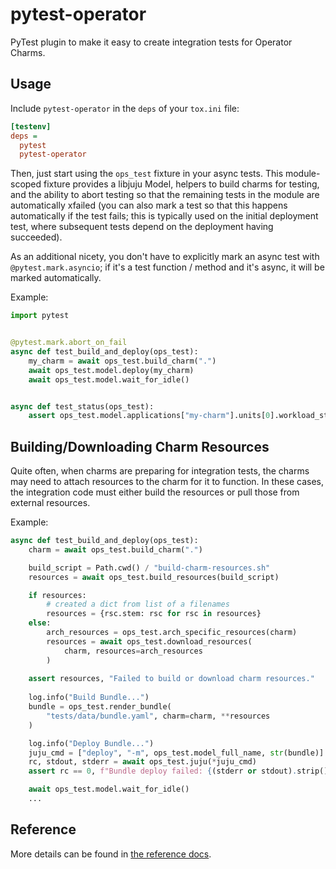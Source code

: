 # pytest-operator

PyTest plugin to make it easy to create integration tests for Operator Charms.

## Usage

Include `pytest-operator` in the `deps` of your `tox.ini` file:

```ini
[testenv]
deps =
  pytest
  pytest-operator
```

Then, just start using the `ops_test` fixture in your async tests.  This
module-scoped fixture provides a libjuju Model, helpers to build charms for
testing, and the ability to abort testing so that the remaining tests in the
module are automatically xfailed (you can also mark a test so that this happens
automatically if the test fails; this is typically used on the initial deployment
test, where subsequent tests depend on the deployment having succeeded).

As an additional nicety, you don't have to explicitly mark an async test with
`@pytest.mark.asyncio`; if it's a test function / method and it's async, it
will be marked automatically.

Example:

```python
import pytest


@pytest.mark.abort_on_fail
async def test_build_and_deploy(ops_test):
    my_charm = await ops_test.build_charm(".")
    await ops_test.model.deploy(my_charm)
    await ops_test.model.wait_for_idle()


async def test_status(ops_test):
    assert ops_test.model.applications["my-charm"].units[0].workload_status == "active"
```

## Building/Downloading Charm Resources
Quite often, when charms are preparing for integration tests, the charms may
need to attach resources to the charm for it to function. In these cases, 
the integration code must either build the resources or pull those from external resources.

Example:

```python
async def test_build_and_deploy(ops_test):
    charm = await ops_test.build_charm(".")

    build_script = Path.cwd() / "build-charm-resources.sh"
    resources = await ops_test.build_resources(build_script)

    if resources:
        # created a dict from list of a filenames
        resources = {rsc.stem: rsc for rsc in resources}
    else:
        arch_resources = ops_test.arch_specific_resources(charm)
        resources = await ops_test.download_resources(
            charm, resources=arch_resources
        )
        
    assert resources, "Failed to build or download charm resources."
    
    log.info("Build Bundle...")
    bundle = ops_test.render_bundle(
        "tests/data/bundle.yaml", charm=charm, **resources
    )

    log.info("Deploy Bundle...")
    juju_cmd = ["deploy", "-m", ops_test.model_full_name, str(bundle)]
    rc, stdout, stderr = await ops_test.juju(*juju_cmd)
    assert rc == 0, f"Bundle deploy failed: {(stderr or stdout).strip()}"

    await ops_test.model.wait_for_idle()
    ...
```



## Reference

More details can be found in [the reference docs](docs/reference.md).
